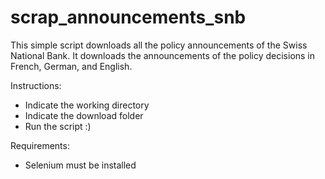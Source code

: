 # scrap_announcements_snb
This simple script downloads all the policy announcements of the Swiss National Bank. It downloads the announcements of the policy decisions in French, German, and English. 

Instructions:
- Indicate the working directory
- Indicate the download folder
- Run the script :)

Requirements:
- Selenium must be installed
